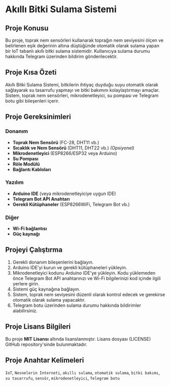 # Akıllı Bitki Sulama Sistemi

## Proje Konusu
Bu proje, toprak nem sensörleri kullanarak toprağın nem seviyesini ölçen ve belirlenen eşik değerinin altına düştüğünde otomatik olarak sulama yapan bir IoT tabanlı akıllı bitki sulama sistemidir. Kullanıcıya sulama durumu hakkında Telegram üzerinden bildirim gönderilecektir.

## Proje Kısa Özeti
Akıllı Bitki Sulama Sistemi, bitkilerin ihtiyaç duyduğu suyu otomatik olarak sağlayarak su tasarrufu yapmayı ve bitki bakımını kolaylaştırmayı amaçlar. Sistem, toprak nem sensörleri, mikrodenetleyici, su pompası ve Telegram botu gibi bileşenleri içerir.

## Proje Gereksinimleri

### Donanım
- **Toprak Nem Sensörü** (FC-28, DHT11 vb.)
- **Sıcaklık ve Nem Sensörü** (DHT11, DHT22 vb.) *(Opsiyonel)*
- **Mikrodenetleyici** (ESP8266/ESP32 veya Arduino)
- **Su Pompası**
- **Röle Modülü**
- **Bağlantı Kabloları**

### Yazılım
- **Arduino IDE** (veya mikrodenetleyiciye uygun IDE)
- **Telegram Bot API Anahtarı**
- **Gerekli Kütüphaneler** (ESP8266WiFi, Telegram Bot vb.)

### Diğer
- **Wi-Fi bağlantısı**
- **Güç kaynağı**

## Projeyi Çalıştırma
1. Gerekli donanım bileşenlerini bağlayın.
2. Arduino IDE'yi kurun ve gerekli kütüphaneleri yükleyin.
3. Mikrodenetleyici kodunu Arduino IDE'ye yükleyin. Kodu yüklemeden önce Telegram Bot API anahtarınızı ve Wi-Fi bilgilerinizi kod içinde ilgili yerlere girin.
4. Sistemi güç kaynağına bağlayın.
5. Sistem, toprak nem seviyesini düzenli olarak kontrol edecek ve gerekirse otomatik olarak sulama yapacaktır.
6. Telegram botu üzerinden sulama durumu hakkında bildirimler alabilirsiniz.

## Proje Lisans Bilgileri
Bu proje **MIT Lisansı** altında lisanslanmıştır. Lisans dosyası (LICENSE) GitHub repository'sinde bulunmaktadır.

## Proje Anahtar Kelimeleri
`IoT`, `Nesnelerin İnterneti`, `akıllı sulama`, `otomatik sulama`, `bitki bakımı`, `su tasarrufu`, `sensör`, `mikrodenetleyici`, `Telegram botu`
